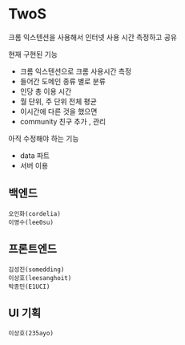 # TwoS

크롬 익스텐션을 사용해서 인터넷 사용 시간 측정하고 공유

현재 구현된 기능
- 크롬 익스텐션으로 크롬 사용시간 측정
- 들어간 도메인 종류 별로 분류
- 인당 총 이용 시간
- 월 단위, 주 단위 전체 평균
- 이시간에 다른 것을 했으면
- community 친구 추가 , 관리

아직 수정해야 하는 기능
- data 파트
- 서버 이용


## 백엔드 
```
오인화(cordelia)
이영수(lee0su)
```

## 프론트엔드
```
김성진(somedding)
이상호(leesanghoit)
박종민(E1UCI)
```

## UI 기획
```
이상호(235ayo)
```